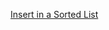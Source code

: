 [Insert in a Sorted List](https://practice.geeksforgeeks.org/problems/insert-in-a-sorted-list/1?page=2&category=Linked%20List,Stack,Queue&difficulty=School,Basic,Easy&sortBy=submissions)